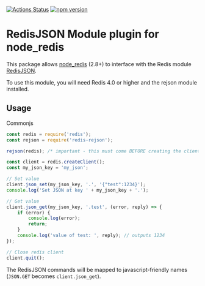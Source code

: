 [![Actions Status](https://github.com/stockholmux/node_redis-rejson/workflows/CI/badge.svg)](https://github.com/stockholmux/node_redis-rejson/actions)
[![npm version](https://badge.fury.io/js/redis-rejson.svg)](https://badge.fury.io/js/redis-rejson)

# RedisJSON Module plugin for node_redis

This package allows [node_redis](https://github.com/NodeRedis/node_redis) (2.8+) to interface with the Redis module [RedisJSON](http://rejson.io/).

To use this module, you will need Redis 4.0 or higher and the rejson module installed.

## Usage

Commonjs
```js
const redis = require('redis');
const rejson = require('redis-rejson');

rejson(redis); /* important - this must come BEFORE creating the client */

const client = redis.createClient();
const my_json_key = 'my_json';

// Set value
client.json_set(my_json_key, '.', '{"test":1234}');
console.log('Set JSON at key ' + my_json_key + '.');

// Get value
client.json_get(my_json_key, '.test', (error, reply) => {
    if (error) {
        console.log(error);
        return;
    }
    console.log('value of test: ', reply); // outputs 1234
});

// Close redis client
client.quit();
```

The RedisJSON commands will be mapped to javascript-friendly names (`JSON.GET` becomes `client.json_get`).
